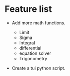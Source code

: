 # Feature list
- Add more math functions.

  - Limit
  - Sigma
  - Integral
  - differential
  - equation solver
  - Trigonometry
- Create a tui python script.

